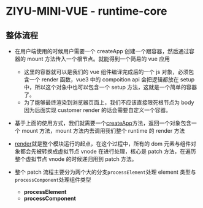 # ZIYU-MINI-VUE - runtime-core

## 整体流程

- 在用户端使用的时候用户需要一个 createApp 创建一个跟容器，然后通过容器的 mount 方法传入一个根节点。就能得到一个简易的 vue 应用

  - 这里的容器就可以是我们的 vue 组件编译完成后的一个 js 对象，必须包含一个 render 函数，vue3 中的 compoition api 会把逻辑都放在 setup 中，所以这个对象中也可以包含一个 setup 方法，这就是一个简单的容器了。
  - 为了能够最终渲染到浏览器页面上，我们不应该直接限死根节点为 body 因为后面实现 customer render 的话会需要自定义一个容器。

- 基于上面的使用方式，我们就需要一个[createApp](./createApp.ts)方法，返回一个对象包含一个 mount 方法，mount 方法内去调用我们整个 runtime 的 render 方法

- [render](./renderer.ts)就是整个模块运行的起点，在这个过程中，所有的 dom 元素与组件对象都会先被转换成虚拟节点 vnode 在进行处理，核心是 patch 方法，在遍历整个虚拟节点 vnode 的时候递归用到 patch 方法。

- 整个 patch 流程主要分为两个大的分支`processElement`处理 element 类型与`processComponent`处理组件类型
  - **processElement**
  - **processComponent**
